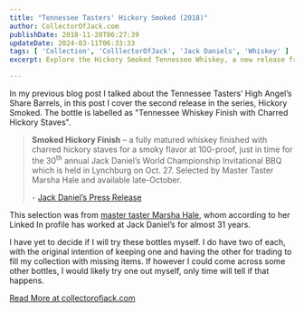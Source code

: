 ```yaml
---
title: "Tennessee Tasters' Hickory Smoked (2018)"
author: CollectorOfJack.com
publishDate: 2018-11-20T06:27:39
updateDate: 2024-03-11T06:33:33
tags: [ 'Collection', 'ColllectorOfJack', 'Jack Daniels', 'Whiskey' ]
excerpt: Explore the Hickory Smoked Tennessee Whiskey, a new release from Jack Daniel's, crafted with charred hickory staves for a unique, smoky flavor.

---
```

<p>In my previous blog post I talked about the Tennessee Tasters’ High Angel’s Share Barrels, in this post I cover the second release in the series, Hickory Smoked. The bottle is labelled as "Tennessee Whiskey Finish with Charred Hickory Staves". </p><blockquote><p><strong>Smoked Hickory Finish</strong> – a fully matured whiskey finished with charred hickory staves for a smoky flavor at 100-proof, just in time for the 30<sup>th</sup> annual Jack Daniel’s World Championship Invitational BBQ which is held in Lynchburg on Oct. 27. Selected by Master Taster Marsha Hale and available late-October.</p><p align="left">- <a href="https://pressroom.jackdaniels.com/jack-daniels-launches-limited-edition-tennessee-tasters-selection/" target="_blank">Jack Daniel’s Press Release</a></p></blockquote><p>This selection was from <a href="https://www.linkedin.com/in/marsha-hale-82543b37/" target="_blank">master taster Marsha Hale</a>, whom according to her Linked In profile has worked at Jack Daniel’s for almost 31 years. </p><p>I have yet to decide if I will try these bottles myself. I do have two of each, with the original intention of keeping one and having the other for trading to fill my collection with missing items. If however I could come across some other bottles, I would likely try one out myself, only time will tell if that happens.</p> <a href="https://collectorofjack.com/HickorySmoked">Read More at collectorofjack.com</a>




